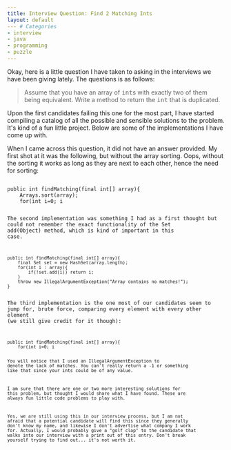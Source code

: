 ```yaml
---
title: Interview Question: Find 2 Matching Ints
layout: default
--- # Categories
- interview
- java
- programming
- puzzle
---
```


Okay, here is a little question I have taken to asking in the interviews we have been giving lately. The questions is as follows:

<blockquote>Assume that you have an array of <tt>int</tt>s with exactly two of them being equivalent. Write a method to return the <tt>int</tt> that is duplicated.</blockquote>

Upon the first candidates failing this one for the most part, I have started compiling a catalog of all the possible and sensible solutions to the problem. It's kind of a fun little project. Below are some of the implementations I have come up with.

When I came across this question, it did not have an answer provided. My first shot at it was the following, but without the array sorting. Oops, without the sorting it works as long as they are next to each other, hence the need for sorting:

<code lang="java">
public int findMatching(final int[] array){
    Arrays.sort(array); 
    for(int i=0; i<array.length-1; i++){
        if(array[i] == array[i+1]) return array[i];
    }
    throw new IllegalArgumentException("Array contains no matches!");
}
</code>

The second implementation was something I had as a first thought but could not remember the exact functionality of the <tt>Set</tt> <tt>add(Object)</tt> method, which is kind of important in this case.

<code lang="java">
public int findMatching(final int[] array){
    final Set<Integer> set = new HashSet<Integer>(array.length);
    for(int i : array){
        if(!set.add(i)) return i;
    }
    throw new IllegalArgumentException("Array contains no matches!");
}</code>

The third implementation is the one most of our candidates seem to jump for, brute force, comparing every element with every other element (we still give credit for it though):

<code lang="java">
public int findMatching(final int[] array){
    for(int i=0; i<array.length; i++){
        for(int j=0; j<array.length; j++){
            if(i != j && array[i] == array[j]) return array[i];
        }
    }
    throw new IllegalArgumentException("Array contains no matches!");
}</code>

You will notice that I used an <tt>IllegalArgumentException</tt> to denote the lack of matches. You can't really return a -1 or something like that since your <tt>int</tt>s could be of any value.

I am sure that there are one or two more interesting solutions for this problem, but thought I would share what I have found. These are always fun little code problems to play with.

Yes, we are still using this in our interview process, but I am not afraid that a potential candidate will find this since they generally don't know my name, and likewise I don't advertise what company I work for. Actually, I would probably give a "golf clap" to the candidate that walks into our interview with a print out of this entry. Don't break yourself trying to find out... it's not worth it.

